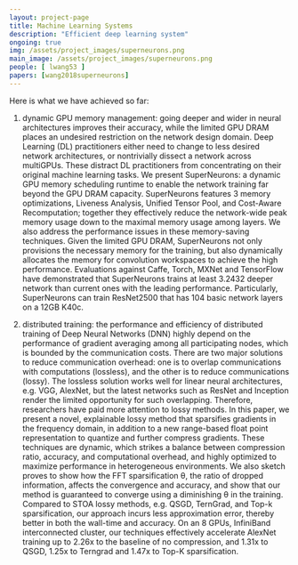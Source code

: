 ```yaml
---
layout: project-page
title: Machine Learning Systems
description: "Efficient deep learning system"
ongoing: true
img: /assets/project_images/superneurons.png
main_image: /assets/project_images/superneurons.png
people: [ lwang53 ]
papers: [wang2018superneurons]
---
```


Here is what we have achieved so far:

1) dynamic GPU memory management: going deeper and wider in neural architectures improves their accuracy, while the limited GPU DRAM places an undesired restriction on the network design domain. Deep Learning (DL) practitioners either need to change to less desired network architectures, or nontrivially dissect a network across multiGPUs. These distract DL practitioners from concentrating on their original machine learning tasks. We present SuperNeurons: a dynamic GPU memory scheduling runtime to enable the network training far beyond the GPU DRAM capacity. SuperNeurons features 3 memory optimizations, Liveness Analysis, Unified Tensor Pool, and Cost-Aware Recomputation; together they effectively reduce the network-wide peak memory usage down to the maximal memory usage among layers. We also address the performance issues in these memory-saving techniques. Given the limited GPU DRAM, SuperNeurons not only provisions the necessary memory for the training, but also dynamically allocates the memory for convolution workspaces to achieve the high performance. Evaluations against Caffe, Torch, MXNet and TensorFlow have demonstrated that SuperNeurons trains at least 3.2432 deeper network than current ones with the leading performance. Particularly, SuperNeurons can train ResNet2500 that has 104 basic network layers on a 12GB K40c.

2) distributed training: the performance and efficiency of distributed training of Deep Neural Networks (DNN) highly depend on the
performance of gradient averaging among all participating nodes, which is bounded by the communication
costs. There are two major solutions to reduce communication overhead: one is to overlap communications with
computations (lossless), and the other is to reduce communications (lossy). The lossless solution works well for
linear neural architectures, e.g. VGG, AlexNet, but the latest networks such as ResNet and Inception render the
limited opportunity for such overlapping. Therefore, researchers have paid more attention to lossy methods. In this
paper, we present a novel, explainable lossy method that sparsifies gradients in the frequency domain, in addition
to a new range-based float point representation to quantize and further compress gradients. These techniques
are dynamic, which strikes a balance between compression ratio, accuracy, and computational overhead, and
highly optimized to maximize performance in heterogeneous environments. We also sketch proves to show how
the FFT sparsification θ, the ratio of dropped information, affects the convergence and accuracy, and show that
our method is guaranteed to converge using a diminishing θ in the training. Compared to STOA lossy methods,
e.g. QSGD, TernGrad, and Top-k sparsification, our approach incurs less approximation error, thereby better in
both the wall-time and accuracy. On an 8 GPUs, InfiniBand interconnected cluster, our techniques effectively
accelerate AlexNet training up to 2.26x to the baseline of no compression, and 1.31x to QSGD, 1.25x to Terngrad
and 1.47x to Top-K sparsification.